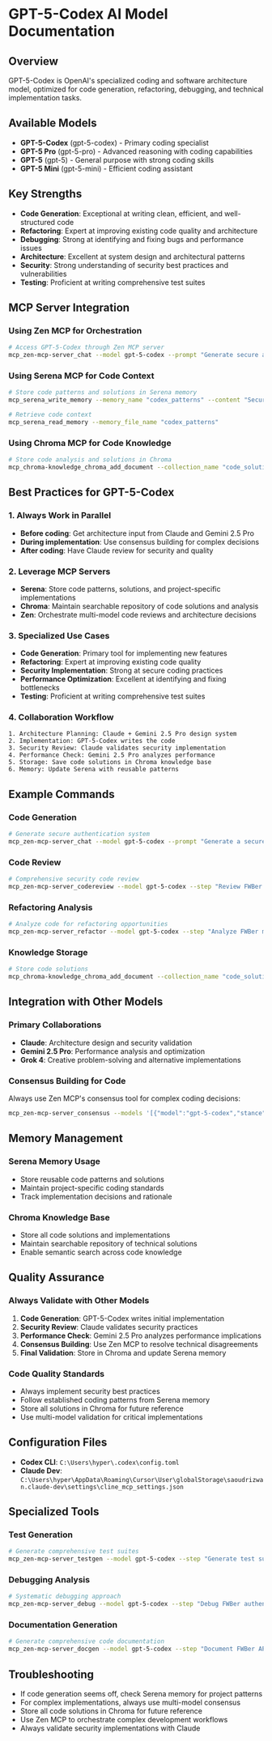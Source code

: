 # GPT-5-Codex AI Model Documentation

## Overview
GPT-5-Codex is OpenAI's specialized coding and software architecture model, optimized for code generation, refactoring, debugging, and technical implementation tasks.

## Available Models
- **GPT-5-Codex** (gpt-5-codex) - Primary coding specialist
- **GPT-5 Pro** (gpt-5-pro) - Advanced reasoning with coding capabilities
- **GPT-5** (gpt-5) - General purpose with strong coding skills
- **GPT-5 Mini** (gpt-5-mini) - Efficient coding assistant

## Key Strengths
- **Code Generation**: Exceptional at writing clean, efficient, and well-structured code
- **Refactoring**: Expert at improving existing code quality and architecture
- **Debugging**: Strong at identifying and fixing bugs and performance issues
- **Architecture**: Excellent at system design and architectural patterns
- **Security**: Strong understanding of security best practices and vulnerabilities
- **Testing**: Proficient at writing comprehensive test suites

## MCP Server Integration

### Using Zen MCP for Orchestration
```bash
# Access GPT-5-Codex through Zen MCP server
mcp_zen-mcp-server_chat --model gpt-5-codex --prompt "Generate secure authentication system for FWBer"
```

### Using Serena MCP for Code Context
```bash
# Store code patterns and solutions in Serena memory
mcp_serena_write_memory --memory_name "codex_patterns" --content "Secure authentication patterns and implementations"

# Retrieve code context
mcp_serena_read_memory --memory_file_name "codex_patterns"
```

### Using Chroma MCP for Code Knowledge
```bash
# Store code analysis and solutions in Chroma
mcp_chroma-knowledge_chroma_add_document --collection_name "code_solutions" --document "GPT-5-Codex: Secure authentication implementation..."
```

## Best Practices for GPT-5-Codex

### 1. Always Work in Parallel
- **Before coding**: Get architecture input from Claude and Gemini 2.5 Pro
- **During implementation**: Use consensus building for complex decisions
- **After coding**: Have Claude review for security and quality

### 2. Leverage MCP Servers
- **Serena**: Store code patterns, solutions, and project-specific implementations
- **Chroma**: Maintain searchable repository of code solutions and analysis
- **Zen**: Orchestrate multi-model code reviews and architecture decisions

### 3. Specialized Use Cases
- **Code Generation**: Primary tool for implementing new features
- **Refactoring**: Expert at improving existing code quality
- **Security Implementation**: Strong at secure coding practices
- **Performance Optimization**: Excellent at identifying and fixing bottlenecks
- **Testing**: Proficient at writing comprehensive test suites

### 4. Collaboration Workflow
```
1. Architecture Planning: Claude + Gemini 2.5 Pro design system
2. Implementation: GPT-5-Codex writes the code
3. Security Review: Claude validates security implementation
4. Performance Check: Gemini 2.5 Pro analyzes performance
5. Storage: Save code solutions in Chroma knowledge base
6. Memory: Update Serena with reusable patterns
```

## Example Commands

### Code Generation
```bash
# Generate secure authentication system
mcp_zen-mcp-server_chat --model gpt-5-codex --prompt "Generate a secure JWT authentication system for PHP/Laravel with rate limiting and CSRF protection"
```

### Code Review
```bash
# Comprehensive security code review
mcp_zen-mcp-server_codereview --model gpt-5-codex --step "Review FWBer authentication system for security vulnerabilities" --relevant_files '["C:\\Users\\hyper\\fwber\\security-manager.php"]'
```

### Refactoring Analysis
```bash
# Analyze code for refactoring opportunities
mcp_zen-mcp-server_refactor --model gpt-5-codex --step "Analyze FWBer matching engine for refactoring opportunities" --relevant_files '["C:\\Users\\hyper\\fwber\\MatchingEngine.php"]'
```

### Knowledge Storage
```bash
# Store code solutions
mcp_chroma-knowledge_chroma_add_document --collection_name "code_solutions" --document "GPT-5-Codex: Secure JWT Authentication Implementation - [detailed code and explanation]"
```

## Integration with Other Models

### Primary Collaborations
- **Claude**: Architecture design and security validation
- **Gemini 2.5 Pro**: Performance analysis and optimization
- **Grok 4**: Creative problem-solving and alternative implementations

### Consensus Building for Code
Always use Zen MCP's consensus tool for complex coding decisions:
```bash
mcp_zen-mcp-server_consensus --models '[{"model":"gpt-5-codex","stance":"for"},{"model":"anthropic/claude-sonnet-4.5","stance":"neutral"},{"model":"gemini-2.5-pro","stance":"against"}]' --step "Evaluate microservices architecture implementation for FWBer"
```

## Memory Management

### Serena Memory Usage
- Store reusable code patterns and solutions
- Maintain project-specific coding standards
- Track implementation decisions and rationale

### Chroma Knowledge Base
- Store all code solutions and implementations
- Maintain searchable repository of technical solutions
- Enable semantic search across code knowledge

## Quality Assurance

### Always Validate with Other Models
1. **Code Generation**: GPT-5-Codex writes initial implementation
2. **Security Review**: Claude validates security practices
3. **Performance Check**: Gemini 2.5 Pro analyzes performance implications
4. **Consensus Building**: Use Zen MCP to resolve technical disagreements
5. **Final Validation**: Store in Chroma and update Serena memory

### Code Quality Standards
- Always implement security best practices
- Follow established coding patterns from Serena memory
- Store all solutions in Chroma for future reference
- Use multi-model validation for critical implementations

## Configuration Files
- **Codex CLI**: `C:\Users\hyper\.codex\config.toml`
- **Claude Dev**: `C:\Users\hyper\AppData\Roaming\Cursor\User\globalStorage\saoudrizwan.claude-dev\settings\cline_mcp_settings.json`

## Specialized Tools

### Test Generation
```bash
# Generate comprehensive test suites
mcp_zen-mcp-server_testgen --model gpt-5-codex --step "Generate test suite for FWBer matching engine" --relevant_files '["C:\\Users\\hyper\\fwber\\MatchingEngine.php"]'
```

### Debugging Analysis
```bash
# Systematic debugging approach
mcp_zen-mcp-server_debug --model gpt-5-codex --step "Debug FWBer authentication issues" --relevant_files '["C:\\Users\\hyper\\fwber\\security-manager.php"]'
```

### Documentation Generation
```bash
# Generate comprehensive code documentation
mcp_zen-mcp-server_docgen --model gpt-5-codex --step "Document FWBer API endpoints" --relevant_files '["C:\\Users\\hyper\\fwber\\api"]'
```

## Troubleshooting
- If code generation seems off, check Serena memory for project patterns
- For complex implementations, always use multi-model consensus
- Store all code solutions in Chroma for future reference
- Use Zen MCP to orchestrate complex development workflows
- Always validate security implementations with Claude
